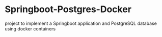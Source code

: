 # Springboot-Postgres-Docker
project to implement a Springboot application and PostgreSQL database using docker containers
